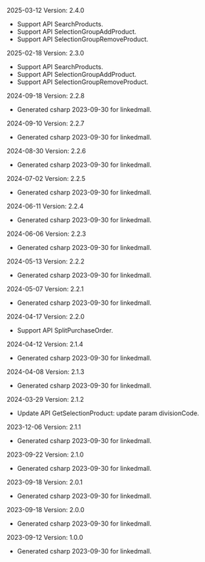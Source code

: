 2025-03-12 Version: 2.4.0
- Support API SearchProducts.
- Support API SelectionGroupAddProduct.
- Support API SelectionGroupRemoveProduct.


2025-02-18 Version: 2.3.0
- Support API SearchProducts.
- Support API SelectionGroupAddProduct.
- Support API SelectionGroupRemoveProduct.


2024-09-18 Version: 2.2.8
- Generated csharp 2023-09-30 for linkedmall.

2024-09-10 Version: 2.2.7
- Generated csharp 2023-09-30 for linkedmall.

2024-08-30 Version: 2.2.6
- Generated csharp 2023-09-30 for linkedmall.

2024-07-02 Version: 2.2.5
- Generated csharp 2023-09-30 for linkedmall.

2024-06-11 Version: 2.2.4
- Generated csharp 2023-09-30 for linkedmall.

2024-06-06 Version: 2.2.3
- Generated csharp 2023-09-30 for linkedmall.

2024-05-13 Version: 2.2.2
- Generated csharp 2023-09-30 for linkedmall.

2024-05-07 Version: 2.2.1
- Generated csharp 2023-09-30 for linkedmall.

2024-04-17 Version: 2.2.0
- Support API SplitPurchaseOrder.


2024-04-12 Version: 2.1.4
- Generated csharp 2023-09-30 for linkedmall.

2024-04-08 Version: 2.1.3
- Generated csharp 2023-09-30 for linkedmall.

2024-03-29 Version: 2.1.2
- Update API GetSelectionProduct: update param divisionCode.


2023-12-06 Version: 2.1.1
- Generated csharp 2023-09-30 for linkedmall.

2023-09-22 Version: 2.1.0
- Generated csharp 2023-09-30 for linkedmall.

2023-09-18 Version: 2.0.1
- Generated csharp 2023-09-30 for linkedmall.

2023-09-18 Version: 2.0.0
- Generated csharp 2023-09-30 for linkedmall.

2023-09-12 Version: 1.0.0
- Generated csharp 2023-09-30 for linkedmall.

